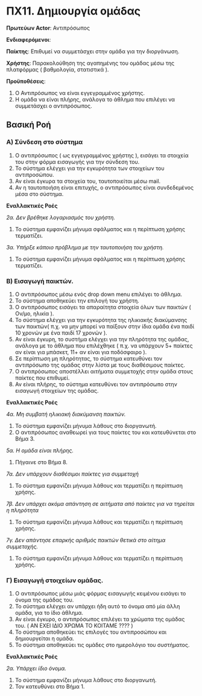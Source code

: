 # ΠΧ11. Δημιουργία ομάδας

**Πρωτεύων Actor**: Αντιπρόσωπος 

**Ενδιαφερόμενοι**:

**Παίκτης**: Επιθυμεί να συμμετάσχει στην ομάδα για την διοργάνωση.

**Χρήστης**: Παρακολούθηση της αγαπημένης του ομάδας μέσω της πλατφόρμας ( βαθμολογία, στατιστικά ).

**Προϋποθέσεις**: 
1. Ο Αντιπρόσωπος να είναι εγγεγραμμένος χρήστης.
2. Η ομάδα να είναι πλήρης, ανάλογα το άθλημα που επιλέγει να συμμετάσχει ο αντιπρόσωπος.

## Βασική Ροή

### Α) Σύνδεση στο σύστημα

1. Ο αντιπρόσωπος ( ως εγγεγραμμένος χρήστης ), εισάγει τα στοιχεία του στην φόρμα εισαγωγής για την σύνδεση του.
2. Το σύστημα ελέγχει για την εγκυρότητα των στοιχείων του αντιπροσώπου.
3. Αν είναι έγκυρα τα στοιχεία του, ταυτοποιείται μέσω mail.
4. Αν η ταυτοποιήση είναι επιτυχής, ο αντιπρόσωπος είναι συνδεδεμένος μέσα στο σύστημα.


**Εναλλακτικές Ροές**

*2α. Δεν βρέθηκε λογαριασμός του χρήστη.*
1. Το σύστημα εμφανίζει μήνυμα σφάλματος και η περίπτωση χρήσης τερματίζει. 

*3α. Υπήρξε κάποιο πρόβλημα με την ταυτοποιήση του χρήστη.*  
1. Το σύστημα εμφανίζει μήνυμα σφάλματος και η περίπτωση χρήσης τερματίζει.


### Β) Εισαγωγή παικτών.

1. Ο αντιπρόσωπος μέσω ενός drop down menu επιλέγει το άθλημα.
2. Το σύστημα αποθηκεύει την επιλογή του χρήστη.
3. Ο αντιπρόσωπος εισάγει τα απαραίτητα στοιχεία όλων των παικτών ( Ον/μο, ηλικία ).
4. Το σύστημα ελέγχει για την εγκυρότητα της ηλικιακής διακύμανσης των παικτών( π.χ. να μην μπορεί να παίξουν στην ίδια ομάδα ένα παιδί 10 χρονών με ένα παιδί 17 χρονών ).
5. Αν είναι έγκυρη, το συστήμα ελέγχει για την πληρότητα της ομάδας, ανάλογα με το άθλημα που επιλέχθηκε ( π.χ. να υπάρχουν 5+ παίκτες αν είναι για μπάσκετ, 11+ αν είναι για ποδόσφαιρο ). 
6. Σε περίπτωση μη πληρότητας, το σύστημα κατευθύνει τον αντιπρόσωπο της ομάδας στην λίστα με τους διαθέσιμους παίκτες.
7. Ο αντιπρόσωπος αποστέλλει αιτήματα συμμετοχής στην ομάδα στους παίκτες που επιθυμεί.
8. Αν είναι πλήρης, το σύστημα κατευθύνει τον αντιπρόσωπο στην εισαγωγή στοιχείων της ομάδας.

**Εναλλακτικές Ροές**

*4α. Μη συμβατή ηλικιακή διακύμανση παικτών.*
1. Το σύστημα εμφανίζει μήνυμα λάθους στο διοργανωτή.
2. Ο αντιπρόσωπος αναθεωρεί για τους παίκτες του και κατευθύνεται στο Βήμα 3. 

*5α. Η ομάδα είναι πλήρης.*
1. Πήγαινε στο Βήμα 8.

*7α. Δεν υπάρχουν διαθέσιμοι παίκτες για συμμετοχή*
1. Το σύστημα εμφανίζει μήνυμα λάθους και τερματίζει η περίπτωση χρήσης.

*7β. Δεν υπάρχει ακόμα απάντηση σε αιτήματα από παίκτες για να τηρείται η πληρότητα*
1. Το σύστημα εμφανίζει μήνυμα λάθους και τερματίζει η περίπτωση χρήσης.

*7γ. Δεν απάντησε επαρκής αριθμός παικτών θετικά στο αίτημα συμμετοχής.*
1. Το σύστημα εμφανίζει μήνυμα λάθους και τερματίζει η περίπτωση χρήσης.

### Γ) Εισαγωγή στοιχείων ομάδας.

1. Ο αντιπρόσωπος μέσω μιάς φόρμας εισαγωγής κειμένου εισάγει το όνομα της ομάδας του.
2. Το σύστημα ελέγχει αν υπάρχει ήδη αυτό το όνομα από μία άλλη ομάδα, για το ίδιο άθλημα.
3. Αν είναι έγκυρο, ο αντιπρόσωπος επιλέγει τα χρώματα της ομάδας του.
( ΑΝ ΕΧΕΙ ΙΔΙΟ ΧΡΩΜΑ ΤΟ ΚΟΙΤΑΜΕ ???? )
4. Το σύστημα αποθηκεύει τις επιλογές του αντιπροσώπου και δημιουργείται η ομάδα.
5. Το σύστημα αποθηκεύει τις ομάδες στο ημερολόγιο του συστήματος.

**Εναλλακτικές Ροές**

*2α. Υπάρχει ίδιο όνομα.*
1. Το σύστημα εμφανίζει μήνυμα λάθους στο διοργανωτή.
2. Τον κατευθύνει στο Βήμα 1.

